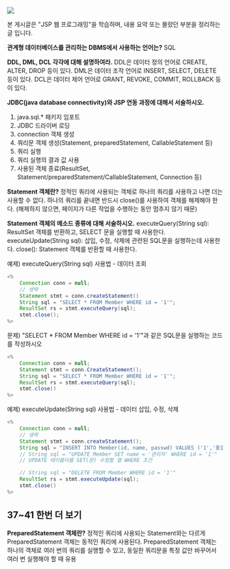 ![](https://i.imgur.com/AcMiLCW.png)

본 게시글은 "JSP 웹 프로그래밍"을 학습하며, 내용 요약 또는 몰랐던 부분을 정리하는 글 입니다.

**관계형 데이터베이스를 관리하는 DBMS에서 사용하는 언어는?**
SQL

**DDL, DML, DCL 각각에 대해 설명하여라.**
DDL은 데이터 정의 언어로 CREATE, ALTER, DROP 등이 있다.
DML은 데이터 조작 언어로 INSERT, SELECT, DELETE 등이 있다.
DCL은 데이터 제어 언어로 GRANT, REVOKE, COMMIT, ROLLBACK 등이 있다.

**JDBC(java database connectivity)와 JSP 연동 과정에 대해서 서술하시오.**

1. java.sql.\* 패키지 임포트
2. JDBC 드라이버 로딩
3. connection 객체 생성
4. 쿼리문 객체 생성(Statement, preparedStatement, CallableStatement 등)
5. 쿼리 실행
6. 쿼리 실행의 결과 값 사용
7. 사용된 객체 종료(ResultSet, Statement/preparedStatement/CallableStatement, Connection 등)

**Statement 객체란?**
정적인 쿼리에 사용되는 객체로 하나의 쿼리를 사용하고 나면 더는 사용할 수 없다.
하나의 쿼리를 끝내면 반드시 close()를 사용하여 객체를 해제해야 한다. (해제하지 않으면, 페이지가 다른 작업을 수행하는 동안 멈추지 않기 때문)

**Statement 객체의 메소드 종류에 대해 서술하시오.**
executeQuery(String sql): ResultSet 객체를 반환하고, SELECT 문을 실행할 때 사용한다.
executeUpdate(String sql): 삽입, 수정, 삭제에 관련된 SQL문을 실행하는데 사용한다.
close(): Statement 객체를 반환할 때 사용한다.

예제) executeQuery(String sql) 사용법 - 데이터 조회

```java
<%
    Connection conn = null;
    // 생략
    Statement stmt = conn.createStatement()
    String sql = "SELECT * FROM Member WHERE id = '1'";
    ResultSet rs = stmt.executeQuery(sql);
    stmt.close();
%>
```

문제) "SELECT \* FROM Member WHERE id = '1'"과 같은 SQL문을 실행하는 코드를 작성하시오

```java
<%
    Connection conn = null;
    Statement stmt = conn.CreateStatement();
    String sql = "SELECT * FROM Member WHERE id = '1'";
    ResultSet rs = stmt.executeQuery(sql);
    stmt.close()
%>
```

예제) executeUpdate(String sql) 사용법 - 데이터 삽입, 수정, 삭제

```java
<%
    Connection conn = null;
    // 생략
    Statement stmt = conn.createStatement();
    String sql = "INSERT INTO Member(id, name, passwd) VALUES ('1','홍길순','1234');"
    // String sql = "UPDATE Member SET name = '관리자' WHERE id = '1'"
    // UPDATE 테이블이름 SET(문) 수정할 열 WHERE 조건

    // String sql = "DELETE FROM Member WHERE id = '1'"
    ResultSet rs = stmt.executeUpdate(sql);
    stmt.close()
%>
```

## 37~41 한번 더 보기

**PreparedStatement 객체란?**
정적인 쿼리에 사용되는 Statement와는 다르게 PreparedStatement 객체는 동적인 쿼리에 사용된다.
PreparedStatement 객체는 하나의 객체로 여러 번의 쿼리를 실행할 수 있고, 동일한 쿼리문을 특정 값만 바꾸어서 여러 번 실행해야 할 때 유용

```java

```

```java

```

```java

```

```java

```

```java

```

```java

```

```java

```

```java

```

```java

```

```java

```

```java

```

```java

```

```java

```

```java

```

```java

```

```java

```

```java

```

```java

```

```java

```

```java

```

```java

```

```java

```
